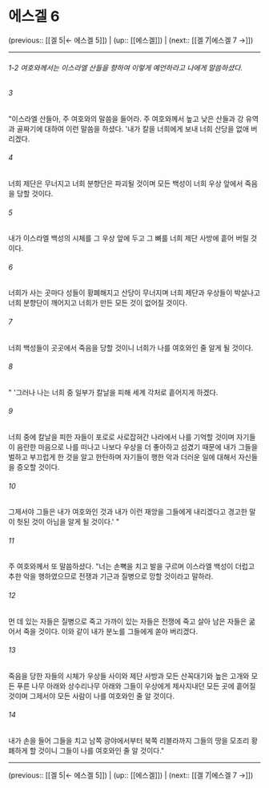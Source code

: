 # 에스겔 6

(previous:: [[겔 5|← 에스겔 5]]) | (up:: [[에스겔]]) | (next:: [[겔 7|에스겔 7 →]])

***
###### 1-2 여호와께서는 이스라엘 산들을 향하여 이렇게 예언하라고 나에게 말씀하셨다. 



###### 3 

"이스라엘 산들아, 주 여호와의 말씀을 들어라. 주 여호와께서 높고 낮은 산들과 강 유역과 골짜기에 대하여 이런 말씀을 하셨다. '내가 칼을 너희에게 보내 너희 산당을 없애 버리겠다. 



###### 4 

너희 제단은 무너지고 너희 분향단은 파괴될 것이며 모든 백성이 너희 우상 앞에서 죽음을 당할 것이다. 



###### 5 

내가 이스라엘 백성의 시체를 그 우상 앞에 두고 그 뼈를 너희 제단 사방에 흩어 버릴 것이다. 



###### 6 

너희가 사는 곳마다 성들이 황폐해지고 산당이 무너지며 너희 제단과 우상들이 박살나고 너희 분향단이 깨어지고 너희가 만든 모든 것이 없어질 것이다. 



###### 7 

너희 백성들이 곳곳에서 죽음을 당할 것이니 너희가 나를 여호와인 줄 알게 될 것이다. 



###### 8 

" '그러나 나는 너희 중 일부가 칼날을 피해 세계 각처로 흩어지게 하겠다. 



###### 9 

너희 중에 칼날을 피한 자들이 포로로 사로잡혀간 나라에서 나를 기억할 것이며 자기들이 음란한 마음으로 나를 떠나고 나보다 우상을 더 좋아하고 섬겼기 때문에 내가 그들을 벌하고 부끄럽게 한 것을 알고 한탄하며 자기들이 행한 악과 더러운 일에 대해서 자신들을 증오할 것이다. 



###### 10 

그제서야 그들은 내가 여호와인 것과 내가 이런 재앙을 그들에게 내리겠다고 경고한 말이 헛된 것이 아님을 알게 될 것이다.' " 



###### 11 

주 여호와께서 또 말씀하셨다. "너는 손뼉을 치고 발을 구르며 이스라엘 백성이 더럽고 추한 악을 행하였으므로 전쟁과 기근과 질병으로 망할 것이라고 말하라. 



###### 12 

먼 데 있는 자들은 질병으로 죽고 가까이 있는 자들은 전쟁에 죽고 살아 남은 자들은 굶어서 죽을 것이다. 이와 같이 내가 분노를 그들에게 쏟아 버리겠다. 



###### 13 

죽음을 당한 자들의 시체가 우상들 사이와 제단 사방과 모든 산꼭대기와 높은 고개와 모든 푸른 나무 아래와 상수리나무 아래와 그들이 우상에게 제사지내던 모든 곳에 흩어질 것이며 그제서야 모든 사람이 나를 여호와인 줄 알 것이다. 



###### 14 

내가 손을 들어 그들을 치고 남쪽 광야에서부터 북쪽 리블라까지 그들의 땅을 모조리 황폐하게 할 것이니 그들이 나를 여호와인 줄 알 것이다."

***

(previous:: [[겔 5|← 에스겔 5]]) | (up:: [[에스겔]]) | (next:: [[겔 7|에스겔 7 →]])
